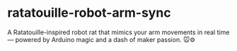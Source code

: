 # ratatouille-robot-arm-sync
A Ratatouille-inspired robot rat that mimics your arm movements in real time — powered by Arduino magic and a dash of maker passion. 🐭⚙️
